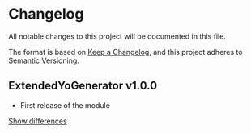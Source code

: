 # Changelog
All notable changes to this project will be documented in this file.

The format is based on [Keep a Changelog](https://keepachangelog.com/en/1.0.0/),
and this project adheres to [Semantic Versioning](https://semver.org/spec/v2.0.0.html).

## ExtendedYoGenerator v1.0.0
  - First release of the module

[Show differences][v1.0.0]


<!--- References -->
[v1.0.0]: https://github.com/manuth/ExtendedYoGenerator/compare/858f05...v1.0.0